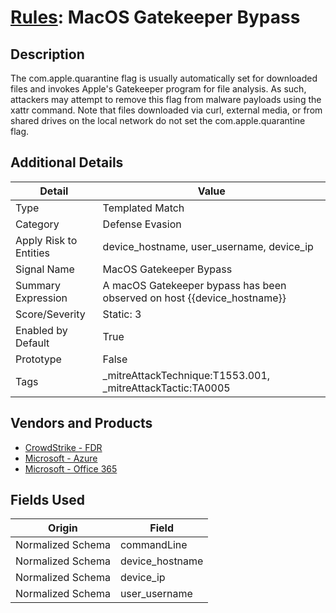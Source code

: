 # [Rules](README.md): MacOS Gatekeeper Bypass

## Description
The com.apple.quarantine flag is usually automatically set for downloaded files and invokes Apple's Gatekeeper program for file analysis. As such, attackers may attempt to remove this flag from malware payloads using the xattr command. Note that files downloaded via curl, external media, or from shared drives on the local network do not set the com.apple.quarantine flag.

## Additional Details
|Detail|Value|
|----|----|
|Type|Templated Match|
|Category|Defense Evasion|
|Apply Risk to Entities|device_hostname, user_username, device_ip|
|Signal Name|MacOS Gatekeeper Bypass|
|Summary Expression|A macOS Gatekeeper bypass has been observed on host {{device_hostname}}|
|Score/Severity|Static: 3|
|Enabled by Default|True|
|Prototype|False|
|Tags|_mitreAttackTechnique:T1553.001, _mitreAttackTactic:TA0005|
## Vendors and Products
- [CrowdStrike - FDR](../products/569a3a44-c29f-492e-bcf4-5dc04e2ab0f3.md)
- [Microsoft - Azure](../products/a1225af5-e778-4068-a9a2-47da93d1ff24.md)
- [Microsoft - Office 365](../products/d3ed003d-5ddd-4c7a-bea5-63eae6311833.md)


## Fields Used

|Origin|Field|
|----|----|
|Normalized Schema|commandLine|
|Normalized Schema|device_hostname|
|Normalized Schema|device_ip|
|Normalized Schema|user_username|


